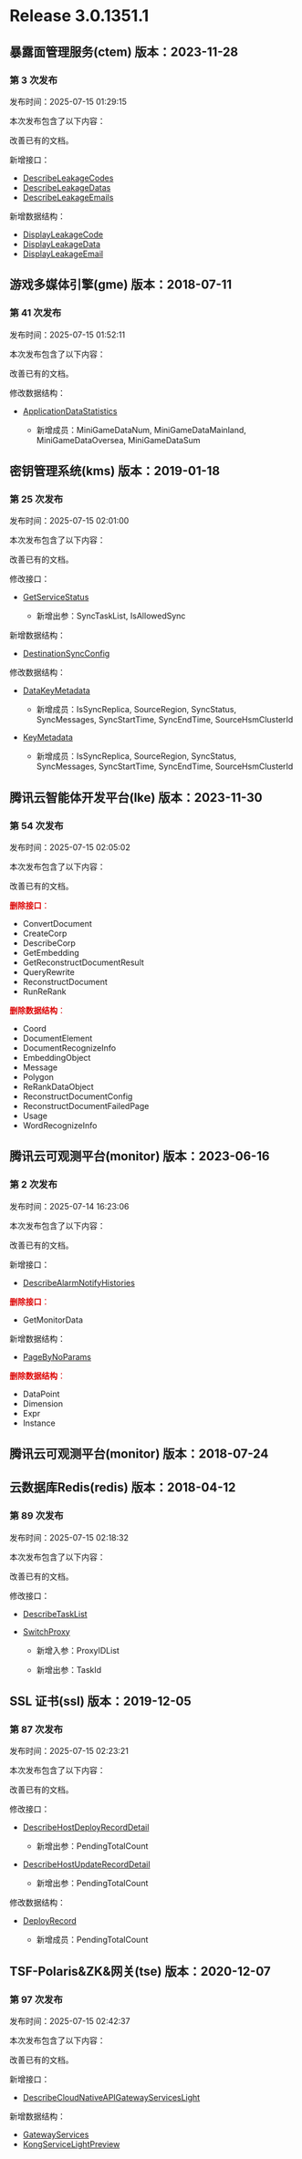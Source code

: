 # Release 3.0.1351.1

## 暴露面管理服务(ctem) 版本：2023-11-28

### 第 3 次发布

发布时间：2025-07-15 01:29:15

本次发布包含了以下内容：

改善已有的文档。

新增接口：

* [DescribeLeakageCodes](https://cloud.tencent.com/document/api/1755/121294)
* [DescribeLeakageDatas](https://cloud.tencent.com/document/api/1755/121293)
* [DescribeLeakageEmails](https://cloud.tencent.com/document/api/1755/121292)

新增数据结构：

* [DisplayLeakageCode](https://cloud.tencent.com/document/api/1755/120320#DisplayLeakageCode)
* [DisplayLeakageData](https://cloud.tencent.com/document/api/1755/120320#DisplayLeakageData)
* [DisplayLeakageEmail](https://cloud.tencent.com/document/api/1755/120320#DisplayLeakageEmail)



## 游戏多媒体引擎(gme) 版本：2018-07-11

### 第 41 次发布

发布时间：2025-07-15 01:52:11

本次发布包含了以下内容：

改善已有的文档。

修改数据结构：

* [ApplicationDataStatistics](https://cloud.tencent.com/document/api/607/35375#ApplicationDataStatistics)

	* 新增成员：MiniGameDataNum, MiniGameDataMainland, MiniGameDataOversea, MiniGameDataSum




## 密钥管理系统(kms) 版本：2019-01-18

### 第 25 次发布

发布时间：2025-07-15 02:01:00

本次发布包含了以下内容：

改善已有的文档。

修改接口：

* [GetServiceStatus](https://cloud.tencent.com/document/api/573/34417)

	* 新增出参：SyncTaskList, IsAllowedSync


新增数据结构：

* [DestinationSyncConfig](https://cloud.tencent.com/document/api/573/34431#DestinationSyncConfig)

修改数据结构：

* [DataKeyMetadata](https://cloud.tencent.com/document/api/573/34431#DataKeyMetadata)

	* 新增成员：IsSyncReplica, SourceRegion, SyncStatus, SyncMessages, SyncStartTime, SyncEndTime, SourceHsmClusterId

* [KeyMetadata](https://cloud.tencent.com/document/api/573/34431#KeyMetadata)

	* 新增成员：IsSyncReplica, SourceRegion, SyncStatus, SyncMessages, SyncStartTime, SyncEndTime, SourceHsmClusterId




## 腾讯云智能体开发平台(lke) 版本：2023-11-30

### 第 54 次发布

发布时间：2025-07-15 02:05:02

本次发布包含了以下内容：

改善已有的文档。

<font color="#dd0000">**删除接口**：</font>

* ConvertDocument
* CreateCorp
* DescribeCorp
* GetEmbedding
* GetReconstructDocumentResult
* QueryRewrite
* ReconstructDocument
* RunReRank

<font color="#dd0000">**删除数据结构**：</font>

* Coord
* DocumentElement
* DocumentRecognizeInfo
* EmbeddingObject
* Message
* Polygon
* ReRankDataObject
* ReconstructDocumentConfig
* ReconstructDocumentFailedPage
* Usage
* WordRecognizeInfo



## 腾讯云可观测平台(monitor) 版本：2023-06-16

### 第 2 次发布

发布时间：2025-07-14 16:23:06

本次发布包含了以下内容：

改善已有的文档。

新增接口：

* [DescribeAlarmNotifyHistories](https://cloud.tencent.com/document/api/248/118735)

<font color="#dd0000">**删除接口**：</font>

* GetMonitorData

新增数据结构：

* [PageByNoParams](https://cloud.tencent.com/document/api/248/115881#PageByNoParams)

<font color="#dd0000">**删除数据结构**：</font>

* DataPoint
* Dimension
* Expr
* Instance



## 腾讯云可观测平台(monitor) 版本：2018-07-24



## 云数据库Redis(redis) 版本：2018-04-12

### 第 89 次发布

发布时间：2025-07-15 02:18:32

本次发布包含了以下内容：

改善已有的文档。

修改接口：

* [DescribeTaskList](https://cloud.tencent.com/document/api/239/39374)

* [SwitchProxy](https://cloud.tencent.com/document/api/239/78841)

	* 新增入参：ProxyIDList

	* 新增出参：TaskId




## SSL 证书(ssl) 版本：2019-12-05

### 第 87 次发布

发布时间：2025-07-15 02:23:21

本次发布包含了以下内容：

改善已有的文档。

修改接口：

* [DescribeHostDeployRecordDetail](https://cloud.tencent.com/document/api/400/91658)

	* 新增出参：PendingTotalCount

* [DescribeHostUpdateRecordDetail](https://cloud.tencent.com/document/api/400/91652)

	* 新增出参：PendingTotalCount


修改数据结构：

* [DeployRecord](https://cloud.tencent.com/document/api/400/41679#DeployRecord)

	* 新增成员：PendingTotalCount




## TSF-Polaris&ZK&网关(tse) 版本：2020-12-07

### 第 97 次发布

发布时间：2025-07-15 02:42:37

本次发布包含了以下内容：

改善已有的文档。

新增接口：

* [DescribeCloudNativeAPIGatewayServicesLight](https://cloud.tencent.com/document/api/1364/121295)

新增数据结构：

* [GatewayServices](https://cloud.tencent.com/document/api/1364/54942#GatewayServices)
* [KongServiceLightPreview](https://cloud.tencent.com/document/api/1364/54942#KongServiceLightPreview)




